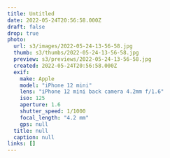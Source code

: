 ```yaml
---
title: Untitled
date: 2022-05-24T20:56:58.000Z
draft: false
drop: true
photo:
  url: s3/images/2022-05-24-13-56-58.jpg
  thumb: s3/thumbs/2022-05-24-13-56-58.jpg
  preview: s3/previews/2022-05-24-13-56-58.jpg
  created: 2022-05-24T20:56:58.000Z
  exif:
    make: Apple
    model: "iPhone 12 mini"
    lens: "iPhone 12 mini back camera 4.2mm f/1.6"
    iso: 125
    aperture: 1.6
    shutter_speed: 1/1000
    focal_length: "4.2 mm"
    gps: null
  title: null
  caption: null
links: []
---
```

